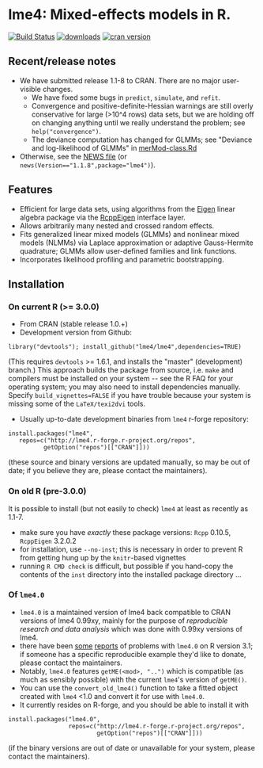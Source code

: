 lme4: Mixed-effects models in R.
====

[![Build Status](https://travis-ci.org/lme4/lme4.svg?branch=master)](https://travis-ci.org/lme4/lme4)
[![downloads](http://cranlogs.r-pkg.org/badges/lme4)](http://cranlogs.r-pkg.org/badges/lme4)
[![cran version](http://www.r-pkg.org/badges/version/lme4)](http://cran.rstudio.com/web/packages/lme4)

## Recent/release notes

* We have submitted release 1.1-8 to CRAN. There are no major user-visible changes.
   * We have fixed some bugs in `predict`, `simulate`, and `refit`. 
   * Convergence and positive-definite-Hessian warnings are still overly conservative for large (>10^4 rows) data sets, but we are holding off on changing anything until we really understand the problem; see `help("convergence")`.
   * The deviance computation has changed for GLMMs; see "Deviance and log-likelihood of GLMMs" in [merMod-class.Rd](https://github.com/lme4/lme4/blob/6203f71f4f6aa75e3a69f08c40e5d2fc176610d6/man/merMod-class.Rd)
* Otherwise, see the [NEWS file](https://github.com/lme4/lme4/blob/master/inst/NEWS.Rd) (or  `news(Version=="1.1.8",package="lme4")`).

## Features

* Efficient for large data sets, using algorithms from the
[Eigen](http://eigen.tuxfamily.org/index.php?title=Main_Page)
linear algebra package via the [RcppEigen](http://cran.r-project.org/package=RcppEigen)
interface layer.
* Allows arbitrarily many nested and crossed random effects.
* Fits generalized linear mixed models (GLMMs) and nonlinear mixed models (NLMMs) via Laplace approximation
or adaptive Gauss-Hermite quadrature; GLMMs allow user-defined families and link functions.
* Incorporates likelihood profiling and parametric bootstrapping.

## Installation

### On current R (>= 3.0.0)

* From CRAN (stable release 1.0.+)
* Development version from Github:
```
library("devtools"); install_github("lme4/lme4",dependencies=TRUE)
```
(This requires `devtools` >= 1.6.1, and installs the "master" (development) branch.)
This approach builds the package from source, i.e. `make` and compilers must be installed on your system -- see the R FAQ for your operating system; you may also need to install dependencies manually. Specify `build_vignettes=FALSE` if you have trouble because your system is missing some of the `LaTeX/texi2dvi` tools.
* Usually up-to-date development binaries from `lme4` r-forge repository:
```
install.packages("lme4",
   repos=c("http://lme4.r-forge.r-project.org/repos",
          getOption("repos")[["CRAN"]]))
```
(these source and binary versions are updated manually, so may be out of date; if you believe they are, please contact the maintainers).

### On old R (pre-3.0.0)

It is possible to install (but not easily to check) `lme4` at least as recently as 1.1-7.

* make sure you have *exactly* these package versions: `Rcpp` 0.10.5, `RcppEigen` 3.2.0.2
* for installation, use `--no-inst`; this is necessary in order to prevent R from getting hung up by the `knitr`-based vignettes
* running `R CMD check` is difficult, but possible if you hand-copy the contents of the `inst` directory into the installed package directory ...

### Of `lme4.0`

* `lme4.0` is a maintained version of lme4 back compatible to CRAN versions of lme4 0.99xy,
  mainly for the purpose of  *reproducible research and data analysis* which was done with 0.99xy versions of lme4.
* there have been [some](http://stackoverflow.com/questions/23662589/r-reverting-to-lme4-0-and-still-getting-inconsistent-results) [reports](http://hlplab.wordpress.com/2014/06/24/more-on-old-and-new-lme4/) of problems with `lme4.0` on R version 3.1; if someone has a specific reproducible example they'd like to donate, please contact the maintainers.
* Notably, `lme4.0` features  `getME(<mod>, "..")` which is compatible (as much as sensibly possible) with the current `lme4`'s version of `getME()`.
* You can use the `convert_old_lme4()` function to take a fitted object created with `lme4` <1.0 and convert it for use with `lme4.0`.
* It currently resides on R-forge, and you should be able to install it with
```
install.packages("lme4.0",
                 repos=c("http://lme4.r-forge.r-project.org/repos",
                         getOption("repos")[["CRAN"]]))
```
(if the binary versions are out of date or unavailable for your system, please contact the maintainers).

